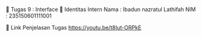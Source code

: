 📁 Tugas 9 : Interface
👤 Identitas Intern
Nama : Ibadun nazratul Lathifah
NIM : 235150601111001

🔗 Link Penjelasan Tugas
https://youtu.be/t8Iut-ORPkE

